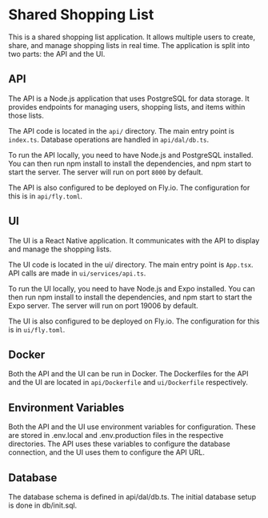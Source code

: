 # Shared Shopping List

This is a shared shopping list application. It allows multiple users to create, share, and manage shopping lists in real time. The application is split into two parts: the API and the UI.

## API

The API is a Node.js application that uses PostgreSQL for data storage. It provides endpoints for managing users, shopping lists, and items within those lists.

The API code is located in the `api/` directory. The main entry point is `index.ts`. Database operations are handled in `api/dal/db.ts`.

To run the API locally, you need to have Node.js and PostgreSQL installed. You can then run npm install to install the dependencies, and npm start to start the server. The server will run on port `8000` by default.

The API is also configured to be deployed on Fly.io. The configuration for this is in `api/fly.toml`.

## UI

The UI is a React Native application. It communicates with the API to display and manage the shopping lists.

The UI code is located in the ui/ directory. The main entry point is `App.tsx`. API calls are made in `ui/services/api.ts`.

To run the UI locally, you need to have Node.js and Expo installed. You can then run npm install to install the dependencies, and npm start to start the Expo server. The server will run on port 19006 by default.

The UI is also configured to be deployed on Fly.io. The configuration for this is in `ui/fly.toml`.

## Docker

Both the API and the UI can be run in Docker. The Dockerfiles for the API and the UI are located in `api/Dockerfile` and `ui/Dockerfile` respectively.

## Environment Variables

Both the API and the UI use environment variables for configuration. These are stored in .env.local and .env.production files in the respective directories. The API uses these variables to configure the database connection, and the UI uses them to configure the API URL.

## Database

The database schema is defined in api/dal/db.ts. The initial database setup is done in db/init.sql.
